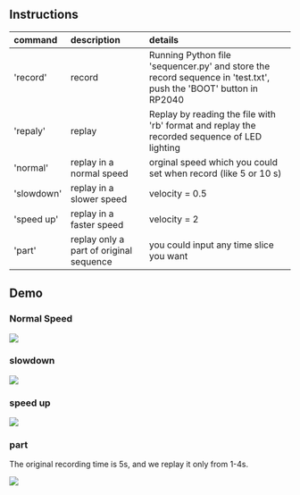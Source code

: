 ## Instructions
| command | description | details |
| :--| :--  |:-- |
| 'record' | record|Running Python file 'sequencer.py' and store the record sequence in 'test.txt', push the 'BOOT' button in RP2040|
| 'repaly' | replay|Replay by reading the file with 'rb' format and replay the recorded sequence of LED lighting|
| 'normal' | replay in a normal speed|orginal speed which you could set when record (like 5 or 10 s)|
| 'slowdown' | replay in a slower speed|velocity = 0.5|
| 'speed up' | replay in a faster speed|velocity = 2|
| 'part' | replay only a part of original sequence|you could input any time slice you want|

## Demo

### Normal Speed

![](https://github.com/anniepan8215/ESE519_lab2B/blob/main/Media/Normal_Speed.gif)

### slowdown
![](https://github.com/anniepan8215/ESE519_lab2B/blob/main/Media/Lower_Speed.gif)

### speed up

![](https://github.com/anniepan8215/ESE519_lab2B/blob/main/Media/Faster_Speed.gif)

### part

The original recording time is 5s, and we replay it only from 1-4s.

![](https://github.com/anniepan8215/ESE519_lab2B/blob/main/Media/Cut_Period.gif)
